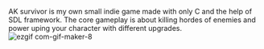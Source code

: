 AK survivor is my own small indie game made with only C and the help of SDL framework. 
The core gameplay is about killing hordes of enemies and power uping your character with different upgrades.
![ezgif com-gif-maker-8](https://user-images.githubusercontent.com/93378894/211575661-d0e8e944-17cc-443c-8d85-9f1a9f0de365.gif)
